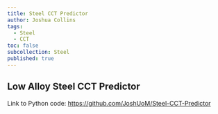 ```yaml
---
title: Steel CCT Predictor
author: Joshua Collins
tags:
  - Steel
  - CCT
toc: false
subcollection: Steel
published: true
---
```


## Low Alloy Steel CCT Predictor

Link to Python code: https://github.com/JoshUoM/Steel-CCT-Predictor
